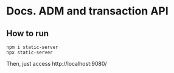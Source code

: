 Docs. ADM and transaction API
====================================================

## How to run

```
npm i static-server
npx static-server
```

Then, just access http://localhost:9080/
